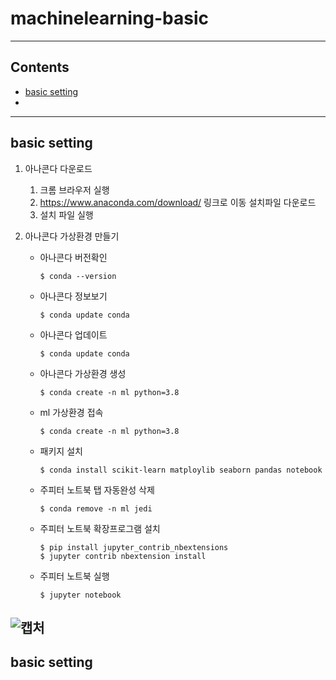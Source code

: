 # machinelearning-basic

---

## Contents
* [basic setting](#basic-setting)
* 



---

## basic setting
1. 아나콘다 다운로드
    1) 크롬 브라우저 실행  
    2) https://www.anaconda.com/download/ 링크로 이동 설치파일 다운로드  
    3) 설치 파일 실행


2. 아나콘다 가상환경 만들기

    - 아나콘다 버전확인
      ```console
      $ conda --version
      ```

    - 아나콘다 정보보기
      ```console
      $ conda update conda
      ```

    - 아나콘다 업데이트
      ```console
      $ conda update conda
      ```

    - 아나콘다 가상환경 생성
      ```console
      $ conda create -n ml python=3.8
      ```
      
    - ml 가상환경 접속
      ```console
      $ conda create -n ml python=3.8
      ```

    - 패키지 설치
      ```console
      $ conda install scikit-learn matploylib seaborn pandas notebook
      ```

    - 주피터 노트북 탭 자동완성 삭제
      ```console
      $ conda remove -n ml jedi
      ```
    - 주피터 노트북 확장프로그램 설치
      ```console
      $ pip install jupyter_contrib_nbextensions
      $ jupyter contrib nbextension install
      ```

    - 주피터 노트북 실행
      ```console
      $ jupyter notebook
      ```
![캡처](https://user-images.githubusercontent.com/88222461/140847938-6df42bf3-e182-4f64-ba22-83a79bfd8aa1.PNG)
---

## basic setting
